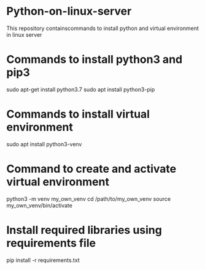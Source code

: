 # Python-on-linux-server
This repository containscommands to install python and virtual environment in linux server




Commands to install python3 and pip3
=================================
sudo apt-get install python3.7
sudo apt install python3-pip

Commands to install virtual environment 
===================================================
sudo apt install python3-venv

Command to create and activate virtual environment
===============================================
python3 -m venv my_own_venv
cd /path/to/my_own_venv
source my_own_venv/bin/activate

Install required libraries using requirements file
=================================================
pip install -r requirements.txt
